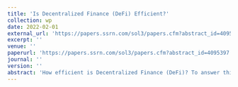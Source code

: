 ```yaml
---
title: 'Is Decentralized Finance (DeFi) Efficient?'
collection: wp
date: 2022-02-01
external_url: 'https://papers.ssrn.com/sol3/papers.cfm?abstract_id=4095397'
excerpt: ''
venue: ''
paperurl: 'https://papers.ssrn.com/sol3/papers.cfm?abstract_id=4095397'
journal: ''
version: ''
abstract: 'How efficient is Decentralized Finance (DeFi)? To answer this question, we study the efficiency and the role of intermediation in a large DeFi segment, namely, the market for Initial Coin Offerings (ICOs). In particular, we advance a search-related theory of DeFi, in which search frictions partly offset the efficiency gains from reduced transaction costs thanks to blockchain technology and smart contracts. The intensity of search, i.e. the process of identifying valuable projects, is increasing in market granularity. Blockchain technology increases market granularity through lower entry barriers. Lower-end entrants, however, increase aggregate search intensity but lack search skills. The resulting search-related inefficiency creates a niche for DeFi intermediaries. Consistent with this theory, our findings suggest that DeFi intermediaries reduce search frictions and extract economic rents for their services. Relative to the Walrasian equilibrium, DeFi is relatively inefficient, and search frictions reduce the welfare for society almost by half. The evidence indicates that perfectly decentralized finance markets would not be optimal for society. '
---
```

